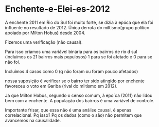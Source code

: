 # Enchente-e-Elei-es-2012
A enchente 2011 em Rio do Sul foi muito forte, se dizia à epóca que ela foi influente no resultado de 2012. Única derrota do miltismo(grupo  político apoiado por Milton Hobus) desde 2004. 

Fizemos uma verificação (não causal).

Para isso criamos uma variável binária para os bairros de rio d sul (incluímos os 21 bairros mais populosos) 1 para se foi afetado e 0 para se não foi.

Incluímos 4 casos como 0 (q não foram ou foram pouco afetados)


nossa suposição é verificar se o bairro ter sido atingido por enchente favoreceu o voto em Gariba (rival do miltismo em 2012). 

Já que Milton Hobus, segundo o censo comum, à epo´ca (2011) não lidou bem com a enchente. A população dos bairros é uma variável de controle.


Importante frisar, que essa não é uma análise causal, é apenas correlacional. Pq isso? Pq os dados (como o são) não permitem que avancemos na causalidade. 
